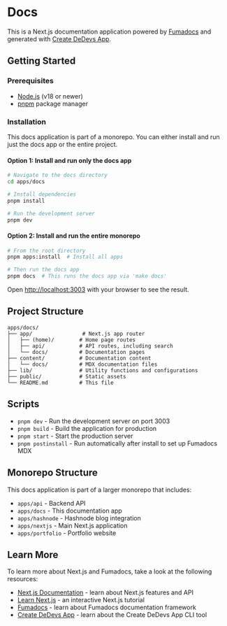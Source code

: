 # Docs

This is a Next.js documentation application powered by [Fumadocs](https://fumadocs.vercel.app) and generated with [Create DeDevs App](https://github.com/DeDevsClub/create-dedevs-app).

## Getting Started

### Prerequisites

- [Node.js](https://nodejs.org/) (v18 or newer)
- [pnpm](https://pnpm.io/) package manager

### Installation

This docs application is part of a monorepo. You can either install and run just the docs app or the entire project.

#### Option 1: Install and run only the docs app

```bash
# Navigate to the docs directory
cd apps/docs

# Install dependencies
pnpm install

# Run the development server
pnpm dev
```

#### Option 2: Install and run the entire monorepo

```bash
# From the root directory
pnpm apps:install  # Install all apps

# Then run the docs app
pnpm docs  # This runs the docs app via 'make docs'
```

Open [http://localhost:3003](http://localhost:3003) with your browser to see the result.

## Project Structure

```
apps/docs/
├── app/                # Next.js app router
│   ├── (home)/        # Home page routes
│   ├── api/           # API routes, including search
│   └── docs/          # Documentation pages
├── content/           # Documentation content
│   └── docs/          # MDX documentation files
├── lib/               # Utility functions and configurations
├── public/            # Static assets
└── README.md          # This file
```

## Scripts

- `pnpm dev` - Run the development server on port 3003
- `pnpm build` - Build the application for production
- `pnpm start` - Start the production server
- `pnpm postinstall` - Run automatically after install to set up Fumadocs MDX

## Monorepo Structure

This docs application is part of a larger monorepo that includes:

- `apps/api` - Backend API
- `apps/docs` - This documentation app
- `apps/hashnode` - Hashnode blog integration
- `apps/nextjs` - Main Next.js application
- `apps/portfolio` - Portfolio website

## Learn More

To learn more about Next.js and Fumadocs, take a look at the following resources:

- [Next.js Documentation](https://nextjs.org/docs) - learn about Next.js features and API
- [Learn Next.js](https://nextjs.org/learn) - an interactive Next.js tutorial
- [Fumadocs](https://fumadocs.vercel.app) - learn about Fumadocs documentation framework
- [Create DeDevs App](https://github.com/DeDevsClub/create-dedevs-app) - learn about the Create DeDevs App CLI tool
